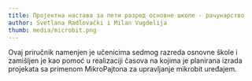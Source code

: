 ```yaml
---
title: Пројектна настава за пети разред основне школе - рачунарство
author: Svetlana Radlovački i Milan Vugdelija
thumb: media/microbit.png
---
```


Ovaj priručnik namenjen je učenicima sedmog razreda osnovne škole i zamišljen je kao pomoć u realizaciji časova na kojima je planirana izrada projekata sa primenom MikroPajtona za upravljanje mikrobit uređajem.